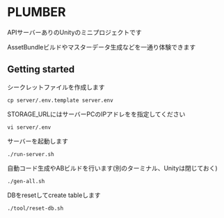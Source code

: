 # PLUMBER

APIサーバーありのUnityのミニプロジェクトです

AssetBundleビルドやマスターデータ生成などを一通り体験できます

## Getting started

シークレットファイルを作成します

```
cp server/.env.template server.env
```

STORAGE_URLにはサーバーPCのIPアドレをを指定してください
```
vi server/.env
```

サーバーを起動します
```
./run-server.sh
```

自動コード生成やABビルドを行います(別のターミナル、Unityは閉じておく)
```
./gen-all.sh
```

DBをresetしてcreate tableします

```
./tool/reset-db.sh
```

